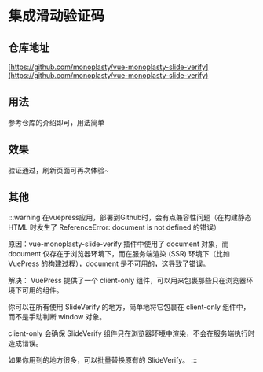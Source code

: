 # 集成滑动验证码

## 仓库地址
[https://github.com/monoplasty/vue-monoplasty-slide-verify](https://github.com/monoplasty/vue-monoplasty-slide-verify)

## 用法
参考仓库的介绍即可，用法简单

## 效果

<SlideProtected>

验证通过，刷新页面可再次体验~

</SlideProtected>

## 其他

:::warning
在vuepress应用，部署到Github时，会有点兼容性问题（在构建静态 HTML 时发生了 ReferenceError: document is not defined 的错误）

原因：vue-monoplasty-slide-verify 插件中使用了 document 对象，而 document 仅存在于浏览器环境下，而在服务端渲染 (SSR) 环境下（比如 VuePress 的构建过程），document 是不可用的，这导致了错误。

解决：
VuePress 提供了一个 client-only 组件，可以用来包裹那些只在浏览器环境下可用的组件。

你可以在所有使用 SlideVerify 的地方，简单地将它包裹在 client-only 组件中，而不是手动判断 window 对象。

client-only 会确保 SlideVerify 组件只在浏览器环境中渲染，不会在服务端执行时造成错误。

如果你用到的地方很多，可以批量替换原有的 SlideVerify。
:::